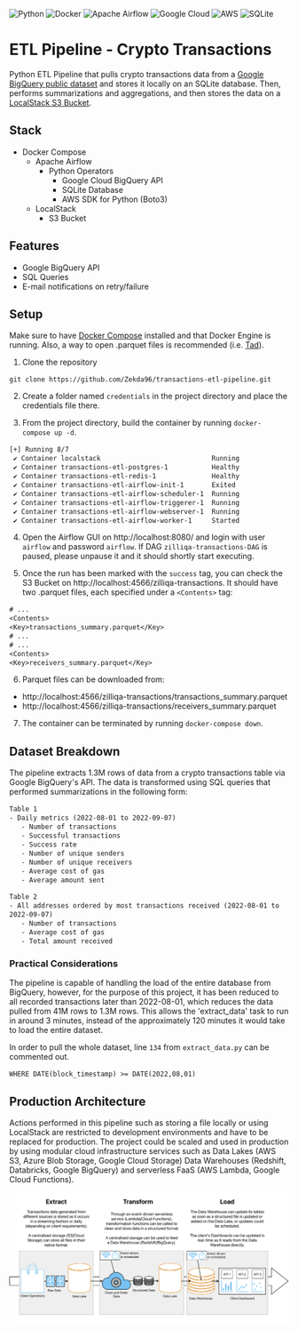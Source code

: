 ![Python](https://img.shields.io/badge/Python-3670A0?style=flat-square&logo=python&labelColor=black&logoColor=ffdd54)
![Docker](https://img.shields.io/badge/Docker-0db7ed.svg?style=flat-square&logo=docker&labelColor=black&logoColor=0db7ed)
![Apache Airflow](https://img.shields.io/badge/Apache%20Airflow-017CEE?style=flat-square&logo=Apache%20Airflow&&labelColor=black&logoColor=white)
![Google Cloud](https://img.shields.io/badge/Google%20Cloud-4285F4.svg?style=flat-square&logo=google-cloud&labelColor=black&logoColor=4285F4)
![AWS](https://img.shields.io/badge/Amazon_AWS-FF9900?style=flat-square&logo=amazon-aws&labelColor=black&logoColor=FF9900)
![SQLite](https://img.shields.io/badge/SQLite-003B57?style=flat-square&logo=sqlite&labelColor=black&logoColor=003B57)

# ETL Pipeline - Crypto Transactions

Python ETL Pipeline that pulls crypto transactions data from a 
[Google BigQuery public dataset](https://console.cloud.google.com/marketplace/product/public-data-finance/crypto-zilliqa-dataset)
and stores it locally on an SQLite database. Then, performs summarizations and
aggregations, and then stores the data
on a [LocalStack S3 Bucket](https://docs.localstack.cloud/user-guide/aws/s3/).

## Stack
- Docker Compose 
  - Apache Airflow
    - Python Operators
      - Google Cloud BigQuery API
      - SQLite Database
      - AWS SDK for Python (Boto3)
  - LocalStack
    - S3 Bucket

## Features
- Google BigQuery API 
- SQL Queries
- E-mail notifications on retry/failure

## Setup
Make sure to have [Docker Compose](https://docs.docker.com/compose/install/) 
installed and that Docker Engine is running. Also, a way to open .parquet files 
is recommended (i.e. [Tad](https://www.tadviewer.com/)).

1. Clone the repository
```
git clone https://github.com/Zekda96/transactions-etl-pipeline.git
```
2. Create a folder named `credentials` in the project directory and place the credentials file there.

3. From the project directory, build the container by running `docker-compose up -d`.
```pycon
[+] Running 8/7
 ✔ Container localstack                            Running 
 ✔ Container transactions-etl-postgres-1           Healthy 
 ✔ Container transactions-etl-redis-1              Healthy  
 ✔ Container transactions-etl-airflow-init-1       Exited
 ✔ Container transactions-etl-airflow-scheduler-1  Running     
 ✔ Container transactions-etl-airflow-triggerer-1  Running  
 ✔ Container transactions-etl-airflow-webserver-1  Running 
 ✔ Container transactions-etl-airflow-worker-1     Started    
```

4. Open the Airflow GUI on http://localhost:8080/ and login
with user `airflow` and password `airflow`. If DAG `zilliqa-transactions-DAG`
is paused, please unpause it and it should shortly start executing.

5. Once the run has been marked with the `success` tag, you can check the 
S3 Bucket on http://localhost:4566/zilliqa-transactions. It should have two
.parquet files, each specified under a `<Contents>` tag:
```pycon
# ...
<Contents>
<Key>transactions_summary.parquet</Key>
# ...
# ...
<Contents>
<Key>receivers_summary.parquet</Key>
```

6. Parquet files can be downloaded from:
- http://localhost:4566/zilliqa-transactions/transactions_summary.parquet
- http://localhost:4566/zilliqa-transactions/receivers_summary.parquet

7. The container can be terminated by running `docker-compose down`.

## Dataset Breakdown
The pipeline extracts 1.3M rows of data from a crypto transactions table via
Google BigQuery's API. The data is transformed using SQL queries that performed
summarizations in the following form:
````
Table 1
- Daily metrics (2022-08-01 to 2022-09-07)
   - Number of transactions
   - Successful transactions
   - Success rate
   - Number of unique senders
   - Number of unique receivers
   - Average cost of gas
   - Average amount sent 
````
````
Table 2
- All addresses ordered by most transactions received (2022-08-01 to 2022-09-07)
   - Number of transactions
   - Average cost of gas
   - Total amount received
````
### Practical Considerations
The pipeline is capable of handling the load of the entire database from BigQuery, however,
for the purpose of this project, it has been reduced to all recorded 
transactions later than 2022-08-01, which reduces the data pulled from
41M rows to 1.3M rows. This allows the 'extract_data' task to run in
around 3 minutes, instead of the approximately 120 minutes it would take to
load the entire dataset.

In order to pull the whole dataset, line `134` from `extract_data.py` can be 
commented out.
```
WHERE DATE(block_timestamp) >= DATE(2022,08,01)
```



## Production Architecture
Actions performed in this pipeline such as storing a file locally
or using LocalStack are restricted to development environments
and have to be replaced for production. The project could be scaled
and used in production by using modular cloud infrastructure
services such as Data Lakes (AWS S3, Azure Blob Storage, Google Cloud Storage)
Data Warehouses (Redshift, Databricks, Google BigQuery) and serverless
FaaS (AWS Lambda, Google Cloud Functions).

![High-level diagram of production architecture](readme/architecture_diagram.png)

